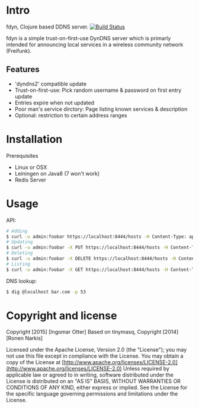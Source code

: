 # Intro

fdyn,  Clojure based DDNS server. [![Build Status](https://travis-ci.org/kgbvax/fdyn.svg?branch=master)](https://travis-ci.org/kgbvax/fdyn)

fdyn is a simple trust-on-first-use DynDNS server which is primarly intended for announcing local services in a wireless community network (Freifunk).

## Features
 * 'dyndns2' compatible update
 * Trust-on-first-use: Pick random username & password on first entry update
 * Entries expire when not updated
 * Poor man's service dirctory: Page listing known services & description
 * Optional: restriction to certain address ranges
 

# Installation
Prerequisites
 * Linux or OSX
 * Leiningen on Java8 (7 won't work)
 * Redis Server


# Usage

API:

```bash
# Adding 
$ curl -u admin:foobar https://localhost:8444/hosts -H Content-Type: application/json -d {"hostname":"foo","ip":"1.2.3.4"} -k
# Updating 
$ curl -u admin:foobar -X PUT https://localhost:8444/hosts -H Content-Type: application/json -d {"hostname":"foo","ip":"1.2.3.4"} -k
# Deleting 
$ curl -u admin:foobar -X DELETE https://localhost:8444/hosts -H Content-Type: application/json -d {"hostname":"foo"} -k
# Listing
$ curl -u admin:foobar -X GET https://localhost:8444/hosts -H Content-Type: application/json -d {"hostname":"foo"} -k
```

DNS lookup:

```bash
$ dig @localhost bar.com -p 53
```




# Copyright and license

Copyright [2015] [Ingomar Otter]
Based on tinymasq, Copyright [2014] [Ronen Narkis]

Licensed under the Apache License, Version 2.0 (the "License");
you may not use this file except in compliance with the License.
You may obtain a copy of the License at
  [http://www.apache.org/licenses/LICENSE-2.0](http://www.apache.org/licenses/LICENSE-2.0)
Unless required by applicable law or agreed to in writing, software
distributed under the License is distributed on an "AS IS" BASIS,
WITHOUT WARRANTIES OR CONDITIONS OF ANY KIND, either express or implied.
See the License for the specific language governing permissions and
limitations under the License.
